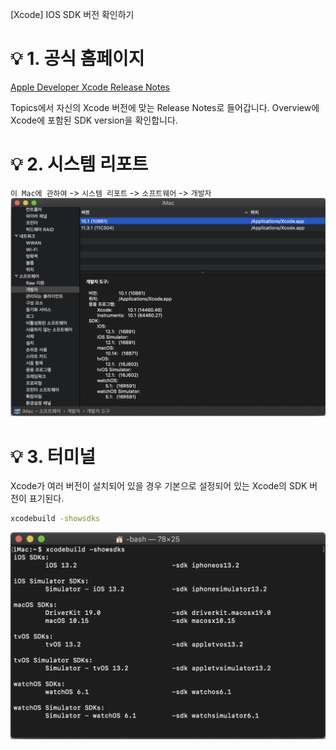 [Xcode] IOS SDK 버전 확인하기

# 💡 1. 공식 홈페이지

[Apple Developer Xcode Release Notes](https://developer.apple.com/documentation/xcode_release_notes)

Topics에서 자신의 Xcode 버전에 맞는 Release Notes로 들어갑니다.
Overview에 Xcode에 포함된 SDK version을 확인합니다.


# 💡 2. 시스템 리포트

`이 Mac에 관하여` -> `시스템 리포트` -> `소프트웨어` -> `개발자`
![사진](https://github.com/WonHeeSoo/About-My-Velog/blob/master/Images/Xcode/IOS%20SDK%20Version.png?raw=true)

# 💡 3. 터미널
Xcode가 여러 버전이 설치되어 있을 경우 기본으로 설정되어 있는 Xcode의 SDK 버전이 표기된다.

```bash
xcodebuild -showsdks
```

![사진](https://github.com/WonHeeSoo/About-My-Velog/blob/master/Images/Xcode/Bash%20IOS%20SDK%20Version.png?raw=true)
